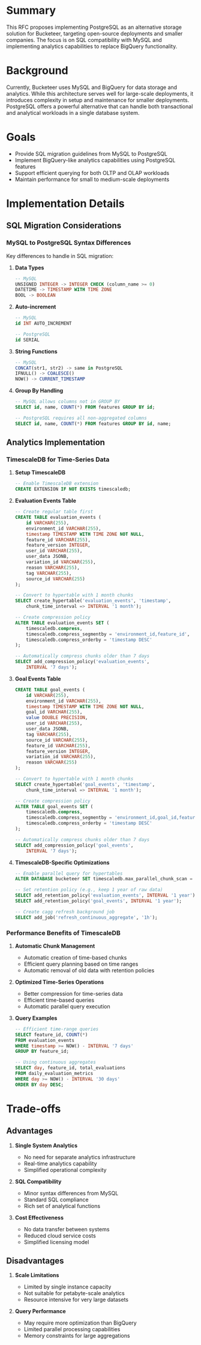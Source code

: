 # Summary

This RFC proposes implementing PostgreSQL as an alternative storage solution for Bucketeer, targeting open-source deployments and smaller companies. The focus is on SQL compatibility with MySQL and implementing analytics capabilities to replace BigQuery functionality.

# Background

Currently, Bucketeer uses MySQL and BigQuery for data storage and analytics. While this architecture serves well for large-scale deployments, it introduces complexity in setup and maintenance for smaller deployments. PostgreSQL offers a powerful alternative that can handle both transactional and analytical workloads in a single database system.

# Goals

- Provide SQL migration guidelines from MySQL to PostgreSQL
- Implement BigQuery-like analytics capabilities using PostgreSQL features
- Support efficient querying for both OLTP and OLAP workloads
- Maintain performance for small to medium-scale deployments

# Implementation Details

## SQL Migration Considerations

### MySQL to PostgreSQL Syntax Differences

Key differences to handle in SQL migration:

1. **Data Types**
   ```sql
   -- MySQL
   UNSIGNED INTEGER -> INTEGER CHECK (column_name >= 0)
   DATETIME -> TIMESTAMP WITH TIME ZONE
   BOOL -> BOOLEAN
   ```

2. **Auto-increment**
   ```sql
   -- MySQL
   id INT AUTO_INCREMENT
   
   -- PostgreSQL
   id SERIAL
   ```

3. **String Functions**
   ```sql
   -- MySQL
   CONCAT(str1, str2) -> same in PostgreSQL
   IFNULL() -> COALESCE()
   NOW() -> CURRENT_TIMESTAMP
   ```

4. **Group By Handling**
   ```sql
   -- MySQL allows columns not in GROUP BY
   SELECT id, name, COUNT(*) FROM features GROUP BY id;
   
   -- PostgreSQL requires all non-aggregated columns
   SELECT id, name, COUNT(*) FROM features GROUP BY id, name;
   ```

## Analytics Implementation

### TimescaleDB for Time-Series Data

1. **Setup TimescaleDB**
   ```sql
   -- Enable TimescaleDB extension
   CREATE EXTENSION IF NOT EXISTS timescaledb;
   ```

2. **Evaluation Events Table**
   ```sql
   -- Create regular table first
   CREATE TABLE evaluation_events (
       id VARCHAR(255),
       environment_id VARCHAR(255),
       timestamp TIMESTAMP WITH TIME ZONE NOT NULL,
       feature_id VARCHAR(255),
       feature_version INTEGER,
       user_id VARCHAR(255),
       user_data JSONB,
       variation_id VARCHAR(255),
       reason VARCHAR(255),
       tag VARCHAR(255),
       source_id VARCHAR(255)
   );

   -- Convert to hypertable with 1 month chunks
   SELECT create_hypertable('evaluation_events', 'timestamp',
       chunk_time_interval => INTERVAL '1 month');

   -- Create compression policy
   ALTER TABLE evaluation_events SET (
       timescaledb.compress,
       timescaledb.compress_segmentby = 'environment_id,feature_id',
       timescaledb.compress_orderby = 'timestamp DESC'
   );

   -- Automatically compress chunks older than 7 days
   SELECT add_compression_policy('evaluation_events', 
       INTERVAL '7 days');
   ```

3. **Goal Events Table**
   ```sql
   CREATE TABLE goal_events (
       id VARCHAR(255),
       environment_id VARCHAR(255),
       timestamp TIMESTAMP WITH TIME ZONE NOT NULL,
       goal_id VARCHAR(255),
       value DOUBLE PRECISION,
       user_id VARCHAR(255),
       user_data JSONB,
       tag VARCHAR(255),
       source_id VARCHAR(255),
       feature_id VARCHAR(255),
       feature_version INTEGER,
       variation_id VARCHAR(255),
       reason VARCHAR(255)
   );

   -- Convert to hypertable with 1 month chunks
   SELECT create_hypertable('goal_events', 'timestamp',
       chunk_time_interval => INTERVAL '1 month');

   -- Create compression policy
   ALTER TABLE goal_events SET (
       timescaledb.compress,
       timescaledb.compress_segmentby = 'environment_id,goal_id,feature_id',
       timescaledb.compress_orderby = 'timestamp DESC'
   );

   -- Automatically compress chunks older than 7 days
   SELECT add_compression_policy('goal_events', 
       INTERVAL '7 days');
   ```

4. **TimescaleDB-Specific Optimizations**
   ```sql
   -- Enable parallel query for hypertables
   ALTER DATABASE bucketeer SET timescaledb.max_parallel_chunk_scan = 4;

   -- Set retention policy (e.g., keep 1 year of raw data)
   SELECT add_retention_policy('evaluation_events', INTERVAL '1 year');
   SELECT add_retention_policy('goal_events', INTERVAL '1 year');

   -- Create cagg refresh background job
   SELECT add_job('refresh_continuous_aggregate', '1h');
   ```

### Performance Benefits of TimescaleDB

1. **Automatic Chunk Management**
   - Automatic creation of time-based chunks
   - Efficient query planning based on time ranges
   - Automatic removal of old data with retention policies

2. **Optimized Time-Series Operations**
   - Better compression for time-series data
   - Efficient time-based queries
   - Automatic parallel query execution

3. **Query Examples**
   ```sql
   -- Efficient time-range queries
   SELECT feature_id, COUNT(*)
   FROM evaluation_events
   WHERE timestamp >= NOW() - INTERVAL '7 days'
   GROUP BY feature_id;

   -- Using continuous aggregates
   SELECT day, feature_id, total_evaluations
   FROM daily_evaluation_metrics
   WHERE day >= NOW() - INTERVAL '30 days'
   ORDER BY day DESC;
   ```

# Trade-offs

## Advantages

1. **Single System Analytics**
   - No need for separate analytics infrastructure
   - Real-time analytics capability
   - Simplified operational complexity

2. **SQL Compatibility**
   - Minor syntax differences from MySQL
   - Standard SQL compliance
   - Rich set of analytical functions

3. **Cost Effectiveness**
   - No data transfer between systems
   - Reduced cloud service costs
   - Simplified licensing model

## Disadvantages

1. **Scale Limitations**
   - Limited by single instance capacity
   - Not suitable for petabyte-scale analytics
   - Resource intensive for very large datasets

2. **Query Performance**
   - May require more optimization than BigQuery
   - Limited parallel processing capabilities
   - Memory constraints for large aggregations
